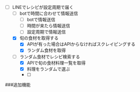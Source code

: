 
- [ ] LINEでレシピが設定周期で届く
    - [ ] botで時間に合わせて情報送信
        - [ ] botで情報送信
        - [ ] 時間が来たら情報送信
        - [ ] 設定周期で情報送信

    - [x] 旬の食材を取得する
        - [x] APIが有った場合はAPIからなければスクレイピングする
        - [x] ランダム食材を取得
    
    - [ ] ランダム食材でレシピ検索する
        - [x] APIで旬の食材料理一覧を取得
        - [x] 料理をランダムで選ぶ
        - [ ] 
        
###追加機能
